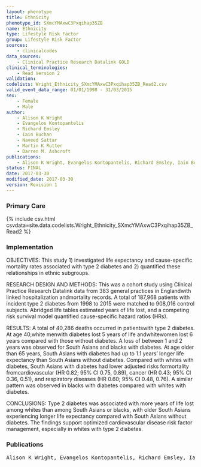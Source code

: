 ```yaml
---
layout: phenotype
title: Ethnicity
phenotype_id: SXmcYMAxwC3Pxqihap35ZB
name: Ethnicity
type: Lifestyle Risk Factor
group: Lifestyle Risk Factor
sources: 
    - clinicalcodes
data_sources:
    - Clinical Practice Research Datalink GOLD
clinical_terminologies:
    - Read Version 2
validation:
codelists: Wright_Ethnicity_SXmcYMAxwC3Pxqihap35ZB_Read2.csv
valid_event_data_range: 01/01/1998 - 31/03/2015
sex:
    - Female
    - Male
author:
    - Alison K Wright
    - Evangelos Kontopantelis
    - Richard Emsley
    - Iain Buchan
    - Naveed Sattar
    - Martin K Rutter
    - Darren M. Ashcroft   
publications:
    - Alison K Wright, Evangelos Kontopantelis, Richard Emsley, Iain Buchan, Naveed Sattar, Martin K Rutter, Darren M. Ashcroft, Life Expectancy and Cause-Specific Mortality in Type 2 Diabetes A Population-Based Cohort Study Quantifying Relationships in Ethnic Subgroups. Diabetes Care, 40(3), 338-345, 2017.
status: FINAL
date: 2017-03-30
modified_date: 2017-03-30
version: Revision 1
---
```


### Primary Care

{% include csv.html csvdata=site.data.codelists.Wright_Ethnicity_SXmcYMAxwC3Pxqihap35ZB_Read2 %}

### Implementation

OBJECTIVES:
This study 1) investigated life expectancy and cause-specific mortality rates associated with type 2 diabetes and 2) quantified these relationships in ethnic
subgroups.

RESEARCH DESIGN AND METHODS:
This was a cohort study using Clinical Practice Research Datalink data from 383 general practices in Englandwith linked hospitalization andmortality records. A total of 187,968 patients with incident type 2 diabetes from 1998 to 2015 were matched to 908,016 control subjects. Abridged life tables estimated years of life lost, and a competing risk survival model quantified cause-specific hazard ratios (HRs).

RESULTS:
A total of 40,286 deaths occurred in patientswith type 2 diabetes. At age 40,white menwith diabetes lost 5 years of life andwhitewomen lost 6 years compared with those without diabetes. A loss of between 1 and 2 years was observed for South Asians and blacks with diabetes. At age older than 65 years, South Asians with diabetes had up to 1.1 years’ longer life expectancy than South Asians without diabetes. Compared with whites with diabetes, South Asians with diabetes had lower adjusted risks formortality fromcardiovascular (HR 0.82; 95% CI 0.75, 0.89), cancer (HR 0.43; 95% CI 0.36, 0.51), and respiratory diseases (HR 0.60; 95% CI 0.48, 0.76). A similar pattern was observed in blacks with diabetes compared with whites with diabetes.

CONCLUSIONS:
Type 2 diabetes was associated with more years of life lost among whites than among South Asians or blacks, with older South Asians experiencing longer life expectancy compared with South Asians without diabetes. The findings support optimized cardiovascular disease risk factor management, especially in whites with type 2 diabetes.

### Publications

<pre>
Alison K Wright, Evangelos Kontopantelis, Richard Emsley, Iain Buchan, Naveed Sattar, Martin K Rutter, Darren M. Ashcroft, Life Expectancy and Cause-Specific Mortality in Type 2 Diabetes A Population-Based Cohort Study Quantifying Relationships in Ethnic Subgroups. Diabetes Care, 40(3), 338-345, 2017.
</pre>
